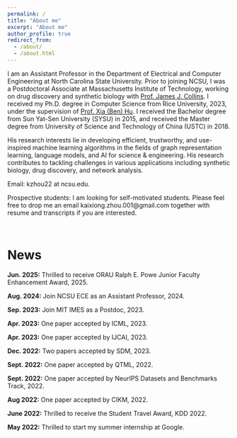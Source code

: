 ```yaml
---
permalink: /
title: "About me"
excerpt: "About me"
author_profile: true
redirect_from: 
  - /about/
  - /about.html
---
```


I am an Assistant Professor in the Department of Electrical and Computer Engineering at North Carolina State University. Prior to joining NCSU, I was a Postdoctoral Associate at Massachusetts Institute of Technology, working on drug discovery and synthetic biology with [Prof. James J. Collins](https://be.mit.edu/directory/james-j-collins). I received my Ph.D. degree in Computer Science from Rice University, 2023, under the supervision of [Prof. Xia (Ben) Hu](https://cs.rice.edu/~xh37/index.html). I received the Bachelor degree from Sun Yat-Sen University (SYSU) in 2015, and received the Master degree from University of Science and Technology of China (USTC) in 2018. 


His research interests lie in developing efficient, trustworthy, and use-inspired machine learning algorithms in the fields of graph representation learning, language models, and AI for science & engineering. His research contributes to tackling challenges in various applications including synthetic biology, drug discovery, and network analysis.

Email: kzhou22 at ncsu.edu.

<p><i class="fas fa-envelope"></i> Prospective students: I am looking for self-motivated students. Please feel free to drop me an email kaixiong.zhou.001@gmail.com together with resume and transcripts if you are interested.
</p>

<br />

News
=====
**Jun. 2025:** Thrilled to receive ORAU Ralph E. Powe Junior Faculty Enhancement Award, 2025. 

**Aug. 2024:** Join NCSU ECE as an Assistant Professor, 2024.

**Sep. 2023:** Join MIT IMES as a Postdoc, 2023. 

**Apr. 2023:**  One paper accepted by ICML, 2023.

**Apr. 2023:**  One paper accepted by IJCAI, 2023.

**Dec. 2022:** Two papers accepted by SDM, 2023.

**Sept. 2022:** One paper accepted by QTML, 2022.

**Sept. 2022:** One paper accepted by NeurIPS Datasets and Benchmarks Track, 2022. 

**Aug 2022:** One paper accepted by CIKM, 2022. 

**June 2022:** Thrilled to receive the Student Travel Award, KDD 2022.

**May 2022:** Thrilled to start my summer internship at Google.
